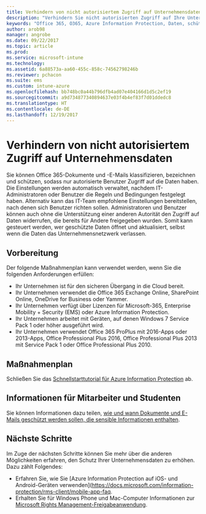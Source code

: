 ```yaml
---
title: Verhindern von nicht autorisiertem Zugriff auf Unternehmensdaten
description: "Verhindern Sie nicht autorisierten Zugriff auf Ihre Unternehmensdaten, wenn diese außerhalb des Unternehmensnetzwerks freigegeben werden."
keywords: "Office 365, O365, Azure Information Protection, Daten, schützen, außerhalb des Netzwerks, Unternehmensdaten"
author: arob98
manager: angrobe
ms.date: 09/22/2017
ms.topic: article
ms.prod: 
ms.service: microsoft-intune
ms.technology: 
ms.assetid: 6a88573a-aa60-455c-858c-74562798246b
ms.reviewer: pchacon
ms.suite: ems
ms.custom: intune-azure
ms.openlocfilehash: bb748bc0a44b796dfb4ad07e404166d1d5c2ef19
ms.sourcegitcommit: a9d734877340894637e03f4b4ef83f7d01ddedc8
ms.translationtype: HT
ms.contentlocale: de-DE
ms.lasthandoff: 12/19/2017
---
```

# <a name="prevent-unauthorized-access-to-company-data"></a>Verhindern von nicht autorisiertem Zugriff auf Unternehmensdaten 

Sie können Office 365-Dokumente und -E-Mails klassifizieren, bezeichnen und schützen, sodass nur autorisierte Benutzer Zugriff auf die Daten haben. Die Einstellungen werden automatisch verwaltet, nachdem IT-Administratoren oder Benutzer die Regeln und Bedingungen festgelegt haben. Alternativ kann das IT-Team empfohlene Einstellungen bereitstellen, nach denen sich Benutzer richten sollen. Administratoren und Benutzer können auch ohne die Unterstützung einer anderen Autorität den Zugriff auf Daten widerrufen, die bereits für Andere freigegeben wurden. Somit kann gesteuert werden, wer geschützte Daten öffnet und aktualisiert, selbst wenn die Daten das Unternehmensnetzwerk verlassen. 

## <a name="before-you-begin"></a>Vorbereitung

Der folgende Maßnahmenplan kann verwendet werden, wenn Sie die folgenden Anforderungen erfüllen:
* Ihr Unternehmen ist für den sicheren Übergang in die Cloud bereit.
* Ihr Unternehmen verwendet die Office 365 Exchange Online, SharePoint Online, OneDrive for Business oder Yammer.
* Ihr Unternehmen verfügt über Lizenzen für Microsoft-365, Enterprise Mobility + Security (EMS) oder Azure Information Protection.
* Ihr Unternehmen arbeitet mit Geräten, auf denen Windows 7 Service Pack 1 oder höher ausgeführt wird.
* Ihr Unternehmen verwendet Office 365 ProPlus mit 2016-Apps oder 2013-Apps, Office Professional Plus 2016, Office Professional Plus 2013 mit Service Pack 1 oder Office Professional Plus 2010.

## <a name="action-plan"></a>Maßnahmenplan

Schließen Sie das [Schnellstarttutorial für Azure Information Protection](https://docs.microsoft.com/information-protection/get-started/infoprotect-quick-start-tutorial) ab.  

## <a name="what-to-tell-employees-and-students"></a>Informationen für Mitarbeiter und Studenten

Sie können Informationen dazu teilen, [wie und wann Dokumente und E-Mails geschützt werden sollen, die sensible Informationen enthalten](https://docs.microsoft.com/information-protection/deploy-use/help-users).

## <a name="next-steps"></a>Nächste Schritte

Im Zuge der nächsten Schritte können Sie mehr über die anderen Möglichkeiten erfahren, den Schutz Ihrer Unternehmensdaten zu erhöhen. Dazu zählt Folgendes: 

* Erfahren Sie, wie Sie [Azure Information Protection auf iOS- und Android-Geräten verwenden](https://docs.microsoft.com/information-protection/rms-client/mobile-app-faq.
* Erhalten Sie für Windows Phone und Mac-Computer Informationen zur [Microsoft Rights Management-Freigabeanwendung](https://technet.microsoft.com/dn451248).
